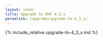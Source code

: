 ```yaml
---
layout: inner
title: Upgrade to DHF 4.3.x
permalink: /upgrade/upgrade-to-4_3_x/
---
```


{% include_relative upgrade-to-4_3_x.md %}
